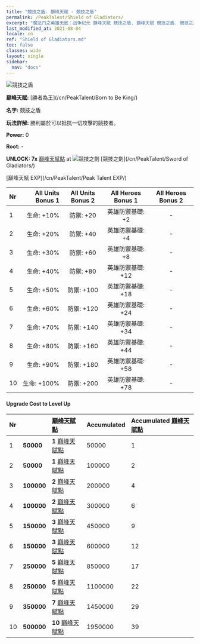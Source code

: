 ```yaml
---
title: "競技之盾. 巔峰天賦 - 競技之盾"
permalink: /PeakTalent/Shield of Gladiators/
excerpt: "魔法门之英雄无敌：战争纪元 巔峰天賦 競技之盾. 巔峰天賦 競技之盾. 競技之盾"
last_modified_at: 2021-08-04
locale: cn
ref: "Shield of Gladiators.md"
toc: false
classes: wide
layout: single
sidebar:
  nav: "docs"
---
```


  ![競技之盾](/images/pt/talent_4102.png)

  **巔峰天賦:** [勝者為王](/cn/PeakTalent/Born to Be King/)

  **名字:** 競技之盾

  **玩法詳解:** 勝利屬於可以抵抗一切攻擊的競技者。

  **Power:** 0

  **Root:** -

  **UNLOCK: 7x** [巔峰天賦點](/cn/Items/con_934/) at ![競技之劍](/images/pt/talent_4101.png) [競技之劍](/cn/PeakTalent/Sword of Gladiators/)

  [巔峰天賦 EXP](/cn/PeakTalent/Peak Talent EXP/)

  | Nr | All Units Bonus 1 | All Units Bonus 2 | All Heroes Bonus 1 | All Heroes Bonus 2 |
  |:---|--------------:|:-------------:|:-------------:|:-------------:|
  | 1 | 生命: +10% | 防禦: +20 | 英雄防禦基礎: +2 | - |
  | 2 | 生命: +20% | 防禦: +40 | 英雄防禦基礎: +4 | - |
  | 3 | 生命: +30% | 防禦: +60 | 英雄防禦基礎: +8 | - |
  | 4 | 生命: +40% | 防禦: +80 | 英雄防禦基礎: +12 | - |
  | 5 | 生命: +50% | 防禦: +100 | 英雄防禦基礎: +18 | - |
  | 6 | 生命: +60% | 防禦: +120 | 英雄防禦基礎: +24 | - |
  | 7 | 生命: +70% | 防禦: +140 | 英雄防禦基礎: +34 | - |
  | 8 | 生命: +80% | 防禦: +160 | 英雄防禦基礎: +44 | - |
  | 9 | 生命: +90% | 防禦: +180 | 英雄防禦基礎: +58 | - |
  | 10 | 生命: +100% | 防禦: +200 | 英雄防禦基礎: +78 | - |


#### Upgrade Cost to Level Up

  | Nr | <i class="fas fa-coins"/> | [巔峰天賦點](/cn/Items/con_934/) | Accumulated <i class="fas fa-coins"/> | Accumulated [巔峰天賦點](/cn/Items/con_934/) |
  |:---|:--------------|:-------------|:-------------|:-------------|
  | 1 | **50000** | **1** [巔峰天賦點](/cn/Items/con_934/) | 50000 | 1 |
  | 2 | **50000** | **1** [巔峰天賦點](/cn/Items/con_934/) | 100000 | 2 |
  | 3 | **100000** | **2** [巔峰天賦點](/cn/Items/con_934/) | 200000 | 4 |
  | 4 | **100000** | **2** [巔峰天賦點](/cn/Items/con_934/) | 300000 | 6 |
  | 5 | **150000** | **3** [巔峰天賦點](/cn/Items/con_934/) | 450000 | 9 |
  | 6 | **150000** | **3** [巔峰天賦點](/cn/Items/con_934/) | 600000 | 12 |
  | 7 | **250000** | **5** [巔峰天賦點](/cn/Items/con_934/) | 850000 | 17 |
  | 8 | **250000** | **5** [巔峰天賦點](/cn/Items/con_934/) | 1100000 | 22 |
  | 9 | **350000** | **7** [巔峰天賦點](/cn/Items/con_934/) | 1450000 | 29 |
  | 10 | **500000** | **10** [巔峰天賦點](/cn/Items/con_934/) | 1950000 | 39 |
